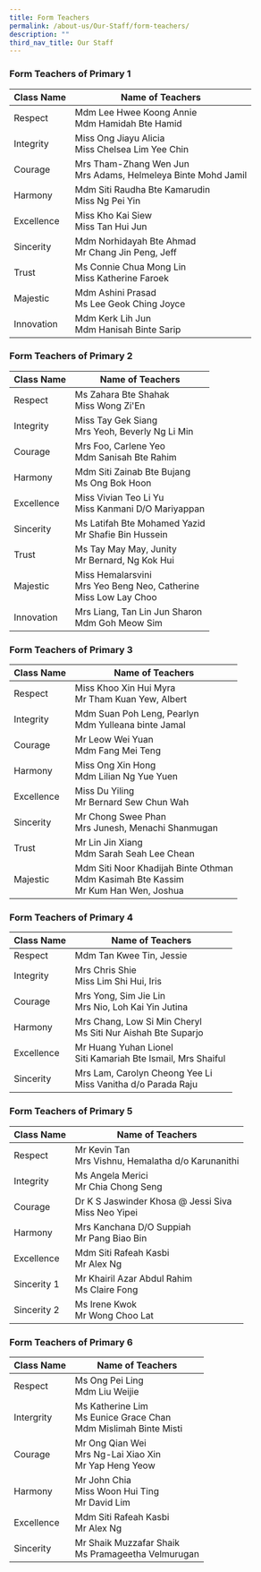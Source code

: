 ```yaml
---
title: Form Teachers
permalink: /about-us/Our-Staff/form-teachers/
description: ""
third_nav_title: Our Staff
---
```

### **Form Teachers of Primary 1**

| Class Name | Name of Teachers |
| -------- | -------- | 
| Respect     | Mdm Lee Hwee Koong Annie<br>Mdm Hamidah Bte Hamid| - |
|Integrity| Miss Ong Jiayu Alicia<br>Miss Chelsea Lim Yee Chin | - |
|Courage|Mrs Tham-Zhang Wen Jun<br>Mrs Adams, Helmeleya Binte Mohd Jamil|helmeleya\_a@schools.gov.sg|
|Harmony|Mdm Siti Raudha Bte Kamarudin<br>Miss Ng Pei Yin| - |
|Excellence|Miss Kho Kai Siew<br>Miss Tan Hui Jun| - |
Sincerity|Mdm Norhidayah Bte Ahmad<br>Mr Chang Jin Peng, Jeff| - |
|Trust|Ms Connie Chua Mong Lin<br>Miss Katherine Faroek| - |
|Majestic|Mdm Ashini Prasad<br>Ms Lee Geok Ching Joyce| - |
|Innovation|Mdm Kerk Lih Jun<br>Mdm Hanisah Binte Sarip|kerk\_lih\_jun@schools.gov.sg<br>|

### **Form Teachers of Primary 2**

| Class Name | Name of Teachers | 
| -------- | -------- | 
|Respect| Ms Zahara Bte Shahak<br>Miss Wong Zi'En | - |
| Integrity | Miss Tay Gek Siang<br>Mrs Yeoh, Beverly Ng Li Min | - |
| Courage | Mrs Foo, Carlene Yeo<br>Mdm Sanisah Bte Rahim | - |
| Harmony | Mdm Siti Zainab Bte Bujang<br>Ms Ong Bok Hoon | - |
| Excellence | Miss Vivian Teo Li Yu<br>Miss Kanmani D/O Mariyappan | - |
| Sincerity | Ms Latifah Bte Mohamed Yazid<br>Mr Shafie Bin Hussein | - |
| Trust | Ms Tay May May, Junity<br>Mr Bernard, Ng Kok Hui | - |
| Majestic | Miss Hemalarsvini<br>Mrs Yeo Beng Neo, Catherine<br>Miss Low Lay Choo | - |
| Innovation | Mrs Liang, Tan Lin Jun Sharon<br>Mdm Goh Meow Sim | - |

### **Form Teachers of Primary 3**

| Class Name | Name of Teachers 
| -------- | -------- 
| Respect | Miss Khoo Xin Hui Myra<br>Mr Tham Kuan Yew, Albert | - |
| Integrity | Mdm Suan Poh Leng, Pearlyn<br>Mdm Yulleana binte Jamal | - |
| Courage | Mr Leow Wei Yuan<br>Mdm Fang Mei Teng | - |
| Harmony | Miss Ong Xin Hong<br>Mdm Lilian Ng Yue Yuen | - |
| Excellence | Miss Du Yiling<br>Mr Bernard Sew Chun Wah | - |
| Sincerity | Mr Chong Swee Phan<br>Mrs Junesh, Menachi Shanmugan | - |
| Trust | Mr Lin Jin Xiang<br>Mdm Sarah Seah Lee Chean | - |
| Majestic | Mdm Siti Noor Khadijah Binte Othman<br>Mdm Kasimah Bte Kassim<br>Mr Kum Han Wen, Joshua | - |

### **Form Teachers of Primary 4**

| Class Name | Name of Teachers |
| -------- | -------- | 
| Respect | Mdm Tan Kwee Tin, Jessie | - |
| Integrity | Mrs Chris Shie<br>Miss Lim Shi Hui, Iris | - |
| Courage | Mrs Yong, Sim Jie Lin<br>Mrs Nio, Loh Kai Yin Jutina | - |
| Harmony | Mrs Chang, Low Si Min Cheryl<br>Ms Siti Nur Aishah Bte Suparjo | - |
| Excellence | Mr Huang Yuhan Lionel<br>Siti Kamariah Bte Ismail, Mrs Shaiful | - |
| Sincerity | Mrs Lam, Carolyn Cheong Yee Li<br>Miss Vanitha d/o Parada Raju | - |

### **Form Teachers of Primary 5**

| Class Name | Name of Teachers | 
| -------- | -------- | 
| Respect | Mr Kevin Tan<br>Mrs Vishnu, Hemalatha d/o Karunanithi | - |
| Integrity | Ms Angela Merici<br>Mr Chia Chong Seng | - |
| Courage | Dr K S Jaswinder Khosa @ Jessi Siva<br>Miss Neo Yipei | - |
| Harmony | Mrs Kanchana D/O Suppiah<br>Mr Pang Biao Bin | - |
| Excellence | Mdm Siti Rafeah Kasbi<br> Mr Alex Ng | - |
| Sincerity 1 | Mr Khairil Azar Abdul Rahim<br> Ms Claire Fong | - |
| Sincerity 2 | Ms Irene Kwok<br>Mr Wong Choo Lat | - |

### **Form Teachers of Primary 6**

| Class Name | Name of Teachers | 
| -------- | -------- |
| Respect | Ms Ong Pei Ling<br>Mdm Liu Weijie | - |
| Intergrity | Ms Katherine Lim<br>Ms Eunice Grace Chan<br>Mdm Mislimah Binte Misti | - |
| Courage | Mr Ong Qian Wei<br>Mrs Ng-Lai Xiao Xin<br>Mr Yap Heng Yeow | - |
| Harmony | Mr John Chia<br>Miss Woon Hui Ting<br>Mr David Lim | - |
| Excellence | Mdm Siti Rafeah Kasbi<br>Mr Alex Ng | - |
| Sincerity | Mr Shaik Muzzafar Shaik<br>Ms Pramageetha Velmurugan | - |
